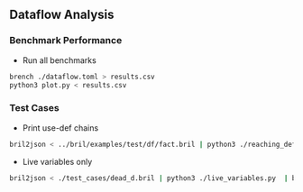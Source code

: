 ## Dataflow Analysis

### Benchmark Performance
* Run all benchmarks
```sh
brench ./dataflow.toml > results.csv
python3 plot.py < results.csv
```


### Test Cases
* Print use-def chains
```sh
bril2json < ../bril/examples/test/df/fact.bril | python3 ./reaching_defs.py
```

* Live variables only
```sh
bril2json < ./test_cases/dead_d.bril | python3 ./live_variables.py  | bril2txt
```